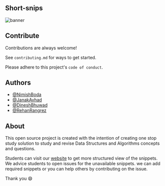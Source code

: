 
## Short-snips

![banner](https://user-images.githubusercontent.com/80969920/188914668-9362928d-6c16-4e06-8470-24ba214cc272.png)


## Contribute

Contributions are always welcome!

See `contributing.md` for ways to get started.

Please adhere to this project's `code of conduct`.



## Authors

- [@NimishBoda](https://github.com/nimish07-ai)
- [@JanakAvhad](https://github.com/janak27)
- [@DineshBhuwad](https://github.com/DineshBhuwad)
- [@RehanRangrez](https://github.com/RehanRangrez)



## About

This open source project is created with the intention of creating one stop study solution to study and revise Data Structures and Algorithms concepts and questions.


Students can visit our [website](https://short-snips.github.io/Snips_contribution/) to get more structured view of the snippets. We advice students to open issues for the unavailable snippets. 
we can add required snippets or you can help others by contributing on the issue.

Thank you 😄
